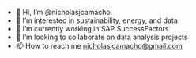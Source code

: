 - 👋 Hi, I’m @nicholasjcamacho
- 👀 I’m interested in sustainability, energy, and data
- 🌱 I’m currently working in SAP SuccessFactors
- 💞️ I’m looking to collaborate on data analysis projects
- 📫 How to reach me nicholasjcamacho@gmail.com

<!---
nicholasjcamacho/nicholasjcamacho is a ✨ special ✨ repository because its `README.md` (this file) appears on your GitHub profile.
You can click the Preview link to take a look at your changes.
--->

